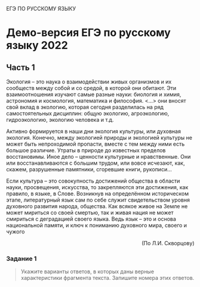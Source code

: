 <span class="space" onclick="loadURL('math//ege//README')">ЕГЭ ПО РУССКОМУ ЯЗЫКУ</span>

# Демо-версия ЕГЭ по русскому языку 2022

## Часть 1

Экология – это наука о взаимодействии живых организмов и их сообществ между собой и со средой, в которой они обитают. Эти взаимоотношения изучают самые разные науки: биология и химия, астрономия и космология, математика и философия. <…> они вносят свой вклад в экологию, которая сегодня разделилась на ряд самостоятельных дисциплин: общую экологию, агроэкологию, гидроэкологию, экологию человека и т.д.


Активно формируется в наши дни экология культуры, или духовная экология. Конечно, между экологией природы и экологией культуры не может быть непроходимой пропасти, вместе с тем между ними есть большое различие. Утраты в природе до известных пределов восстановимы. Иное дело – ценности культурные и нравственные. Они или восстанавливаются с большим трудом, или вовсе исчезают, как, скажем, разрушенные памятники, сгоревшие книги, рукописи…


Если культура – это совокупность достижений общества в области науки, просвещения, искусства, то закрепляются эти достижения, как правило, в языке, в Слове. Возникнув на определённом историческом этапе, литературный язык сам по себе служит свидетельством уровня духовного развития народа, общества. Как всякое живое на Земле не может мириться со своей смертью, так и живая нация не может смириться с деградацией своего языка. Ведь язык – это и основа национальной памяти, и ключ к пониманию духовного мира, своего и чужого

<p style="text-align: right">(По Л.И. Скворцову)</p>

### Задание 1

> Укажите варианты ответов, в которых даны верные характеристики фрагмента текста. Запишите номера этих ответов.

